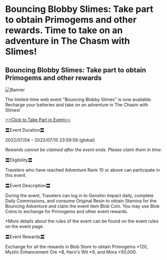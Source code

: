 # Bouncing Blobby Slimes: Take part to obtain Primogems and other rewards. Time to take on an adventure in The Chasm with Slimes!
## Bouncing Blobby Slimes: Take part to obtain Primogems and other rewards
![Banner](https://uploadstatic-sea.hoyoverse.com/announcement/2022/06/20/f29be664464d2762d97c27315cab69f2_923235982077301679.jpg)

The limited-time web event "Bouncing Blobby Slimes" is now available. Recharge your batteries and take on an adventure in The Chasm with Slimes!

[>>Click to Take Part in Event<<](https://act.hoyoverse.com/ys/event/e20220517-jump-eola/index.html?game_biz=hk4e_global&sign_type=2&auth_appid=e202206114jump&authkey_ver=1&utm_source=ingame&utm_medium=notice)

〓Event Duration〓

2022/07/04 – 2022/07/10 23:59:59 (global)

*Rewards cannot be claimed after the event ends. Please claim them in time.*

〓Eligibility〓

Travelers who have reached Adventure Rank 10 or above can participate in this event.

〓Event Description〓

During the event, Travelers can log in to Genshin Impact daily, complete Daily Commissions, and consume Original Resin to obtain Stamina for the Bouncing Adventure and claim the event item Blob Coin. You may use Blob Coins to exchange for Primogems and other event rewards.

*More details about the rules of the event can be found on the event rules on the event page.

〓Event Rewards〓

Exchange for all the rewards in Blob Store to obtain Primogems ×120, Mystic Enhancement Ore ×8, Hero's Wit ×9, and Mora ×50,000.
